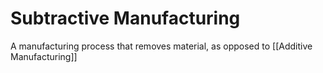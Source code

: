 # Subtractive Manufacturing
A manufacturing process that removes material, as opposed to [[Additive Manufacturing]]
